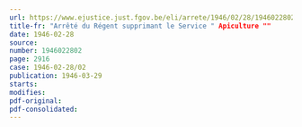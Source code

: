 ```yaml
---
url: https://www.ejustice.just.fgov.be/eli/arrete/1946/02/28/1946022802/justel
title-fr: "Arrêté du Régent supprimant le Service " Apiculture ""
date: 1946-02-28
source:
number: 1946022802
page: 2916
case: 1946-02-28/02
publication: 1946-03-29
starts:
modifies:
pdf-original:
pdf-consolidated:
---
```


